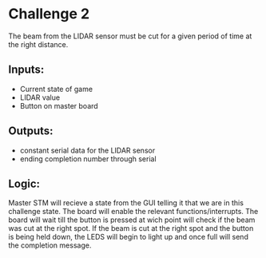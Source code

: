 # Challenge 2

The beam from the LIDAR sensor must be cut for a given period of time at the right distance.

## Inputs:
- Current state of game
- LIDAR value
- Button on master board

## Outputs:
- constant serial data for the LIDAR sensor
- ending completion number through serial

## Logic:
Master STM will recieve a state from the GUI telling it that we are in this challenge state. The board will enable the relevant functions/interrupts. 
The board will wait till the button is pressed at wich point will check if the beam was cut at the right spot. If the beam is cut at the right spot and the button is being held down, the LEDS will begin to light up and once full will send the completion message.


